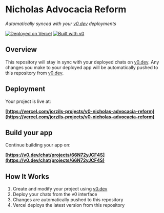 # Nicholas Advocacia Reform

*Automatically synced with your [v0.dev](https://v0.dev) deployments*

[![Deployed on Vercel](https://img.shields.io/badge/Deployed%20on-Vercel-black?style=for-the-badge&logo=vercel)](https://vercel.com/jorzils-projects/v0-nicholas-advocacia-reform)
[![Built with v0](https://img.shields.io/badge/Built%20with-v0.dev-black?style=for-the-badge)](https://v0.dev/chat/projects/66N72yJCF4S)

## Overview

This repository will stay in sync with your deployed chats on [v0.dev](https://v0.dev).
Any changes you make to your deployed app will be automatically pushed to this repository from [v0.dev](https://v0.dev).

## Deployment

Your project is live at:

**[https://vercel.com/jorzils-projects/v0-nicholas-advocacia-reform](https://vercel.com/jorzils-projects/v0-nicholas-advocacia-reform)**

## Build your app

Continue building your app on:

**[https://v0.dev/chat/projects/66N72yJCF4S](https://v0.dev/chat/projects/66N72yJCF4S)**

## How It Works

1. Create and modify your project using [v0.dev](https://v0.dev)
2. Deploy your chats from the v0 interface
3. Changes are automatically pushed to this repository
4. Vercel deploys the latest version from this repository
